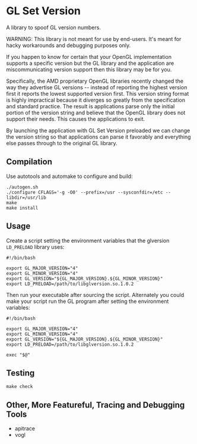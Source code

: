GL Set Version
==============

A library to spoof GL version numbers.

WARNING: This library is not meant for use by end-users. It's meant for hacky workarounds and
         debugging purposes only.

If you happen to know for certain that your OpenGL implementation supports a specific version
but the GL library and the application are miscommunicating version support then this library
may be for you.

Specifically, the AMD proprietary OpenGL libraries recently changed the way they advertise
GL versions -- instead of reporting the highest version first it reports the lowest supported
version first. This version string format is highly impractical because it diverges so greatly
from the specification and standard practice. The result is applications parse only the initial
portion of the version string and believe that the OpenGL library does not support their needs.
This causes the applications to exit.

By launching the application with GL Set Version preloaded we can change the version string
so that applications can parse it favorably and everything else passes through to the original
GL library.

## Compilation

Use autotools and automake to configure and build:
~~~~
./autogen.sh
./configure CFLAGS='-g -O0' --prefix=/usr --sysconfdir=/etc --libdir=/usr/lib
make
make install
~~~~

## Usage

Create a script setting the environment variables that the glversion `LD_PRELOAD` library uses:
~~~~
#!/bin/bash

export GL_MAJOR_VERSION="4"
export GL_MINOR_VERSION="4"
export GL_VERSION="${GL_MAJOR_VERSION}.${GL_MINOR_VERSION}"
export LD_PRELOAD=/path/to/libglversion.so.1.0.2
~~~~

Then run your executable after sourcing the script. Alternately you could make your script run the GL program after setting the environment variables:
~~~~
#!/bin/bash

export GL_MAJOR_VERSION="4"
export GL_MINOR_VERSION="4"
export GL_VERSION="${GL_MAJOR_VERSION}.${GL_MINOR_VERSION}"
export LD_PRELOAD=/path/to/libglversion.so.1.0.2

exec "$@"
~~~~

## Testing

~~~~
make check
~~~~


## Other, More Featureful, Tracing and Debugging Tools

- apitrace
- vogl

